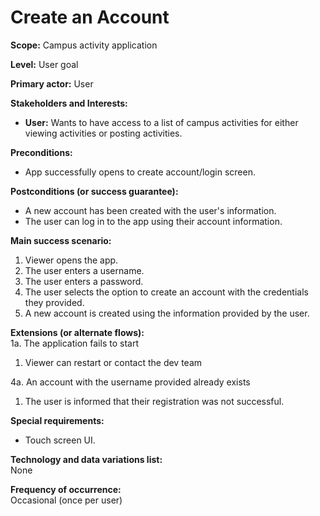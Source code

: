 # Create an Account
**Scope:** Campus activity application

**Level:** User goal

**Primary actor:** User

**Stakeholders and Interests:**
- **User:** Wants to have access to a list of campus activities for either viewing activities or posting activities.

**Preconditions:**
- App successfully opens to create account/login screen.

**Postconditions (or success guarantee):**
- A new account has been created with the user's information.
- The user can log in to the app using their account information.

**Main success scenario:**
1. Viewer opens the app.
2. The user enters a username.
3. The user enters a password.
4. The user selects the option to create an account with the credentials they provided.
5. A new account is created using the information provided by the user.

**Extensions (or alternate flows):**  
1a. The application fails to start
1. Viewer can restart or contact the dev team  

4a. An account with the username provided already exists
1. The user is informed that their registration was not successful.

**Special requirements:**
- Touch screen UI.

**Technology and data variations list:**  
None

**Frequency of occurrence:**  
Occasional (once per user)
